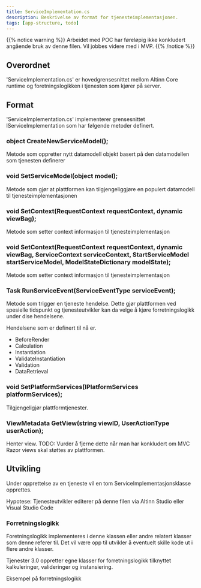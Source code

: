```yaml
---
title: ServiceImplementation.cs
description: Beskrivelse av format for tjenesteimplementasjonen.
tags: [app-structure, todo]
---
```


{{% notice warning %}}
Arbeidet med POC har føreløpig ikke konkludert angående bruk av denne filen. Vil jobbes
videre med i MVP.
{{% /notice %}}

## Overordnet

'ServiceImplementation.cs' er hovedgrensesnittet mellom Altinn Core runtime og 
foretningslogikken i tjenesten som kjører på server.

## Format

'ServiceImplementation.cs' implementerer grensesnittet IServiceImplementation som har følgende
metoder definert.

### object CreateNewServiceModel();

Metode som oppretter nytt datamodell objekt basert på den datamodellen som tjenesten definerer

### void SetServiceModel(object model);
Metode som gjør at plattformen kan tilgjengeliggjøre en populert datamodell til tjenesteimplementasjonen

### void SetContext(RequestContext requestContext, dynamic viewBag);
Metode som setter context informasjon til tjenesteimplementasjon

### void SetContext(RequestContext requestContext, dynamic viewBag, ServiceContext serviceContext, StartServiceModel startServiceModel, ModelStateDictionary modelState);
Metode som setter context informasjon til tjenesteimplementasjon

### Task<bool> RunServiceEvent(ServiceEventType serviceEvent);
Metode som trigger en tjeneste hendelse. Dette gjør plattformen ved spesielle tidspunkt
og tjenesteutvikler kan da velge å kjøre forretningslogikk under dise hendelsene. 

Hendelsene som er definert til nå er. 

- BeforeRender
- Calculation
- Instantiation
- ValidateInstantiation
- Validation
- DataRetrieval

### void SetPlatformServices(IPlatformServices platformServices);

Tilgjengeligjør plattformtjenester. 

### ViewMetadata GetView(string viewID, UserActionType userAction);

Henter view.
TODO: Vurder å fjerne dette når man har konkludert om MVC Razor views skal støttes av plattformen.

## Utvikling
Under opprettelse av en tjeneste vil en tom ServiceImplementasjonsklasse opprettes.

Hypotese: Tjenesteutvikler editerer på denne filen via Altinn Studio eller Visual Studio Code 

### Forretningslogikk
Foretningslogikk implementeres i denne klassen eller andre relatert klasser som denne referer til.
Det vil være opp til utvikler å eventuelt skille kode ut i flere andre klasser. 

Tjenester 3.0 oppretter egne klasser for forretningslogikk tilknyttet kalkuleringer, valideringer og instansiering.

Eksempel på forretningslogikk 